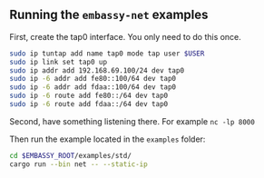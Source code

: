 ## Running the `embassy-net` examples

First, create the tap0 interface. You only need to do this once.

```sh
sudo ip tuntap add name tap0 mode tap user $USER
sudo ip link set tap0 up
sudo ip addr add 192.168.69.100/24 dev tap0
sudo ip -6 addr add fe80::100/64 dev tap0
sudo ip -6 addr add fdaa::100/64 dev tap0
sudo ip -6 route add fe80::/64 dev tap0
sudo ip -6 route add fdaa::/64 dev tap0
```

Second, have something listening there. For example `nc -lp 8000`

Then run the example located in the `examples` folder:

```sh
cd $EMBASSY_ROOT/examples/std/
cargo run --bin net -- --static-ip
```
